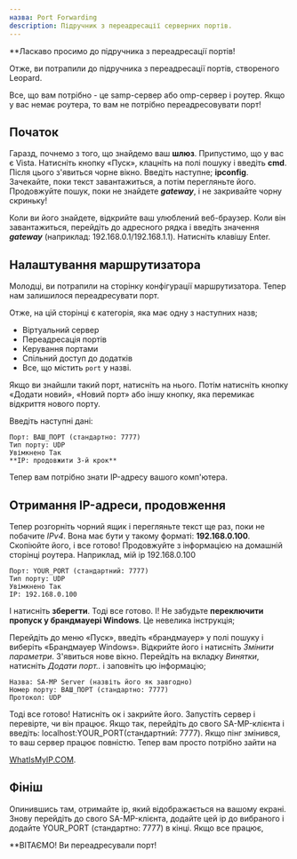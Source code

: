 ```yaml
---
назва: Port Forwarding
description: Підручник з переадресації серверних портів.
---
```


**Ласкаво просимо до підручника з переадресації портів!

Отже, ви потрапили до підручника з переадресації портів, створеного Leopard.

Все, що вам потрібно - це samp-сервер або omp-сервер і роутер. Якщо у вас немає роутера, то вам не потрібно переадресовувати порт!

## Початок

Гаразд, почнемо з того, що знайдемо ваш **шлюз**. Припустимо, що у вас є Vista. Натисніть кнопку «Пуск», клацніть на полі пошуку і введіть **cmd**. Після цього з'явиться чорне вікно. Введіть наступне; **ipconfig**. Зачекайте, поки текст завантажиться, а потім перегляньте його. Продовжуйте пошук, поки не знайдете _**gateway**_, і не закривайте чорну скриньку!

Коли ви його знайдете, відкрийте ваш улюблений веб-браузер. Коли він завантажиться, перейдіть до адресного рядка і введіть значення _**gateway**_ (наприклад: 192.168.0.1/192.168.1.1). Натисніть клавішу Enter.

## Налаштування маршрутизатора

Молодці, ви потрапили на сторінку конфігурації маршрутизатора. Тепер нам залишилося переадресувати порт.

Отже, на цій сторінці є категорія, яка має одну з наступних назв;

- Віртуальний сервер
- Переадресація портів
- Керування портами
- Спільний доступ до додатків
- Все, що містить `port` у назві.

Якщо ви знайшли такий порт, натисніть на нього. Потім натисніть кнопку «Додати новий», «Новий порт» або іншу кнопку, яка перемикає відкриття нового порту.

Введіть наступні дані:

```
Порт: ВАШ_ПОРТ (стандартно: 7777)
Тип порту: UDP
Увімкнено Так
**IP: продовжити 3-й крок**
```

Тепер вам потрібно знати IP-адресу вашого комп'ютера.

## Отримання IP-адреси, продовження

Тепер розгорніть чорний ящик і перегляньте текст ще раз, поки не побачите _IPv4_. Вона має бути у такому форматі: **192.168.0.100**. Скопіюйте його, і все готово! Продовжуйте з інформацією на домашній сторінці роутера. Наприклад, мій ip 192.168.0.100

```
Порт: YOUR_PORT (стандартний: 7777)
Тип порту: UDP
Увімкнено Так
IP: 192.168.0.100
```

І натисніть **зберегти**. Тоді все готово. І! Не забудьте **переключити пропуск у брандмауері Windows**. Це невелика інструкція;

Перейдіть до меню «Пуск», введіть «брандмауер» у полі пошуку і виберіть «Брандмауер Windows». Відкрийте його і натисніть _Змінити параметри_. З'явиться нове вікно. Перейдіть на вкладку _Винятки_, натисніть _Додати порт.._ і заповніть цю інформацію;

```
Назва: SA-MP Server (назвіть його як завгодно)
Номер порту: ВАШ_ПОРТ (стандартно: 7777)
Протокол: UDP
```

Тоді все готово! Натисніть ок і закрийте його. Запустіть сервер і перевірте, чи він працює. Якщо так, перейдіть до свого SA-MP-клієнта і введіть: localhost:YOUR_PORT(стандартний: 7777). Якщо пінг змінився, то ваш сервер працює повністю. Тепер вам просто потрібно зайти на

[WhatIsMyIP.COM](http://whatismyip.com).

## Фініш

Опинившись там, отримайте ip, який відображається на вашому екрані. Знову перейдіть до свого SA-MP-клієнта, додайте цей ip до вибраного і додайте YOUR_PORT (стандартно: 7777) в кінці. Якщо все працює,

**ВІТАЄМО! Ви переадресували порт!


